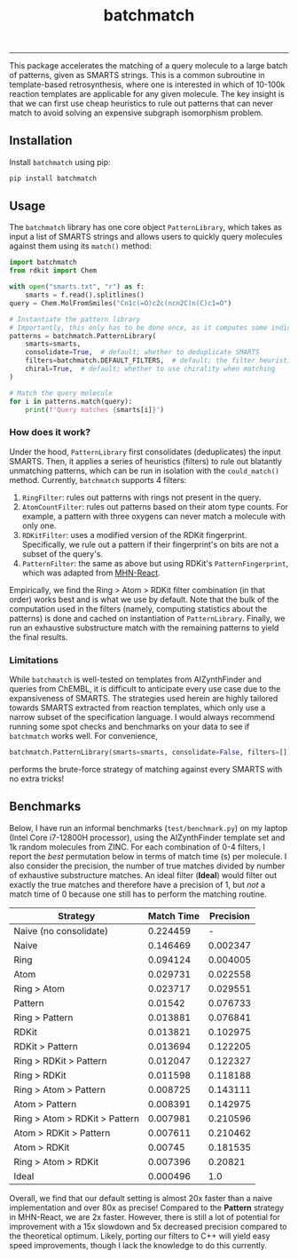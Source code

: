 <div align="center">

# batchmatch

</div>

<br>

---

This package accelerates the matching of a query molecule to a large batch of patterns, given as SMARTS strings.
This is a common subroutine in template-based retrosynthesis, where one is interested in which of 10-100k reaction
templates are applicable for any given molecule. The key insight is that we can first use cheap heuristics
to rule out patterns that can never match to avoid solving an expensive subgraph isomorphism problem.

## Installation

Install `batchmatch` using pip:

```bash
pip install batchmatch 
```

## Usage

The `batchmatch` library has one core object `PatternLibrary`, which takes as input a list of SMARTS strings and allows
users to quickly query molecules against them using its `match()` method:

```python
import batchmatch
from rdkit import Chem

with open("smarts.txt", "r") as f:
    smarts = f.read().splitlines()
query = Chem.MolFromSmiles("Cn1c(=O)c2c(ncn2C)n(C)c1=O")

# Instantiate the pattern library 
# Importantly, this only has to be done once, as it computes some indices  
patterns = batchmatch.PatternLibrary(
    smarts=smarts,
    consolidate=True,  # default; whether to deduplicate SMARTS 
    filters=batchmatch.DEFAULT_FILTERS,  # default; the filter heuristics used 
    chiral=True,  # default; whether to use chirality when matching
)

# Match the query molecule
for i in patterns.match(query):
    print(f"Query matches {smarts[i]}")
```

### How does it work?

Under the hood, `PatternLibrary` first consolidates (deduplicates) the input SMARTS. Then, it applies a series of
heuristics (filters) to rule out blatantly unmatching patterns, which can be run in isolation with the `could_match()`
method. Currently, `batchmatch` supports 4 filters:

1. `RingFilter`: rules out patterns with rings not present in the query.
2. `AtomCountFilter`: rules out patterns based on their atom type counts. For example, a pattern with three oxygens can
   never match a molecule with only one.
3. `RDKitFilter`: uses a modified version of the RDKit fingerprint. Specifically, we rule out a pattern if their
   fingerprint's on bits are not a subset of the query's.
4. `PatternFilter`: the same as above but using RDKit's `PatternFingerprint`, which was adapted
   from [MHN-React](https://github.com/ml-jku/mhn-react).

Empirically, we find the Ring > Atom > RDKit filter combination (in that order) works best and is what we use by
default. Note that the bulk of the computation used in the filters (namely, computing statistics about the patterns) is
done and cached on instantiation of `PatternLibrary`. Finally, we run an exhaustive substructure match with the
remaining patterns to yield the final results.

### Limitations

While `batchmatch` is well-tested on templates from AIZynthFinder and queries from ChEMBL, it is difficult to
anticipate every use case due to the expansiveness of SMARTS. The strategies used herein are highly tailored towards
SMARTS extracted from reaction templates, which only use a narrow subset of the specification language.
I would always recommend running some spot checks and benchmarks on your data to see if `batchmatch` works well. For
convenience,

```python
batchmatch.PatternLibrary(smarts=smarts, consolidate=False, filters=[])
```

performs the brute-force strategy of matching against every SMARTS with no extra tricks!

## Benchmarks

Below, I have run an informal benchmarks (`test/benchmark.py`) on my laptop (Intel Core i7-12800H processor),
using the AIZynthFinder template set and 1k random molecules from ZINC. For each combination of 0-4 filters, I report
the _best_ permutation below in terms of match time (s) per molecule. I also consider the precision, the number of true
matches divided by number of exhaustive substructure matches. An ideal filter (**Ideal**) would filter out exactly the
true matches and therefore have a precision of 1, but _not_ a match time of 0 because one still has to perform the
matching routine.

<center>

| Strategy                      | Match Time | Precision |
|-------------------------------|------------|-----------|
| Naive (no consolidate)        | 0.224459   | -         |
| Naive                         | 0.146469   | 0.002347  |
| Ring                          | 0.094124   | 0.004005  |
| Atom                          | 0.029731   | 0.022558  |
| Ring > Atom                   | 0.023717   | 0.029551  |
| Pattern                       | 0.01542    | 0.076733  |
| Ring > Pattern                | 0.013881   | 0.076841  |
| RDKit                         | 0.013821   | 0.102975  |
| RDKit > Pattern               | 0.013694   | 0.122205  |
| Ring > RDKit > Pattern        | 0.012047   | 0.122327  |
| Ring > RDKit                  | 0.011598   | 0.118188  |
| Ring > Atom > Pattern         | 0.008725   | 0.143111  |
| Atom > Pattern                | 0.008391   | 0.142975  |
| Ring > Atom > RDKit > Pattern | 0.007981   | 0.210596  |
| Atom > RDKit > Pattern        | 0.007611   | 0.210462  |
| Atom > RDKit                  | 0.00745    | 0.181535  |
| Ring > Atom > RDKit           | 0.007396   | 0.20821   |
| Ideal                         | 0.000496   | 1.0       |

</center>

Overall, we find that our default setting is almost 20x faster than a naive implementation and over 80x as precise!
Compared to the **Pattern** strategy in MHN-React, we are 2x faster. However, there is still a lot of potential for
improvement with a 15x slowdown and 5x decreased precision compared to the theoretical optimum. Likely, porting our
filters to C++ will yield easy speed improvements, though I lack the knowledge to do this currently.